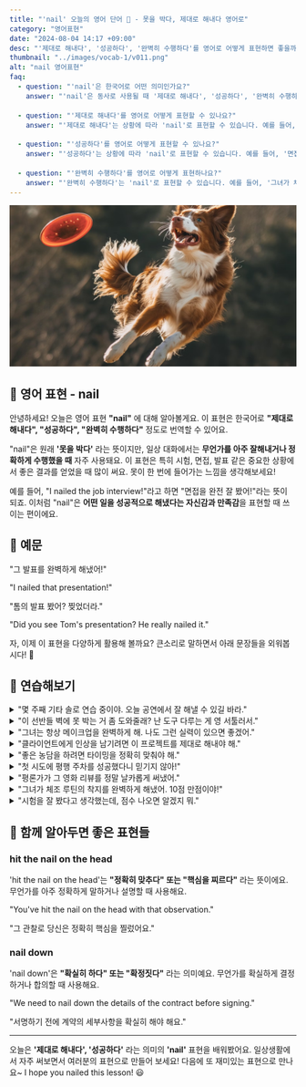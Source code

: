 ```yaml
---
title: "'nail' 오늘의 영어 단어 🔨 - 못을 박다, 제대로 해내다 영어로"
category: "영어표현"
date: "2024-08-04 14:17 +09:00"
desc: "'제대로 해내다', '성공하다', '완벽히 수행하다'를 영어로 어떻게 표현하면 좋을까요? '면접을 완전 잘 봤어!', '이 프로젝트를 제대로 해내야 해' 등을 영어로 표현하는 법을 배워봅시다. 다양한 예문을 통해서 연습하고 본인의 표현으로 만들어 보세요."
thumbnail: "../images/vocab-1/v011.png"
alt: "nail 영어표현"
faq:
  - question: "'nail'은 한국어로 어떤 의미인가요?"
    answer: "'nail'은 동사로 사용될 때 '제대로 해내다', '성공하다', '완벽히 수행하다'라는 의미를 가집니다. 중요한 상황에서 좋은 결과를 얻었을 때 주로 사용됩니다."

  - question: "'제대로 해내다'를 영어로 어떻게 표현할 수 있나요?"
    answer: "'제대로 해내다'는 상황에 따라 'nail'로 표현할 수 있습니다. 예를 들어, '그 발표를 완벽하게 해냈어!'는 'I nailed that presentation!'로 말할 수 있습니다."

  - question: "'성공하다'를 영어로 어떻게 표현할 수 있나요?"
    answer: "'성공하다'는 상황에 따라 'nail'로 표현할 수 있습니다. 예를 들어, '면접을 완전 잘 봤어!'는 'I totally nailed that job interview!'로 말할 수 있습니다."

  - question: "'완벽히 수행하다'를 영어로 어떻게 표현하나요?"
    answer: "'완벽히 수행하다'는 'nail'로 표현할 수 있습니다. 예를 들어, '그녀가 체조 루틴의 착지를 완벽하게 해냈어'는 'She nailed the landing in her gymnastics routine'으로 표현할 수 있습니다."
---
```


![nailed it](../images/vocab-1/v011-1.png)

## 🌟 영어 표현 - nail

안녕하세요! 오늘은 영어 표현 **"nail"** 에 대해 알아볼게요. 이 표현은 한국어로 **"제대로 해내다", "성공하다", "완벽히 수행하다"** 정도로 번역할 수 있어요.

"nail"은 원래 **'못을 박다'** 라는 뜻이지만, 일상 대화에서는 **무언가를 아주 잘해내거나 정확하게 수행했을 때** 자주 사용돼요. 이 표현은 특히 시험, 면접, 발표 같은 중요한 상황에서 좋은 결과를 얻었을 때 많이 써요. 못이 한 번에 들어가는 느낌을 생각해보세요!

예를 들어, "I nailed the job interview!"라고 하면 "면접을 완전 잘 봤어!"라는 뜻이 되죠. 이처럼 "nail"은 **어떤 일을 성공적으로 해냈다는 자신감과 만족감**을 표현할 때 쓰이는 편이에요.

<script async src="https://pagead2.googlesyndication.com/pagead/js/adsbygoogle.js?client=ca-pub-1465612013356152"
     crossorigin="anonymous"></script>
<!-- engple-horizontal-ad -->

<ins class="adsbygoogle"
     style="display:block"
     data-ad-client="ca-pub-1465612013356152"
     data-ad-slot="2106896038"
     data-ad-format="auto"
     data-full-width-responsive="true"></ins>

<script>
     (adsbygoogle = window.adsbygoogle || []).push({});
</script>

## 📖 예문

"그 발표를 완벽하게 해냈어!"

"I nailed that presentation!"

"톰의 발표 봤어? 찢었더라."

"Did you see Tom's presentation? He really nailed it."

자, 이제 이 표현을 다양하게 활용해 볼까요? 큰소리로 말하면서 아래 문장들을 외워봅시다! 🚀

## 💬 연습해보기

<details>
<summary>"몇 주째 기타 솔로 연습 중이야. 오늘 공연에서 잘 해낼 수 있길 바라."</summary>
<span>"I've been practicing my guitar solo for weeks. I <a href="/blog/성공하면-좋겠어-영어표현/">hope</a> I nail it at the gig tonight."</span>
</details>

<details>
<summary>"이 선반들 벽에 못 박는 거 좀 도와줄래? 난 도구 다루는 게 영 서툴러서."</summary>
<span>"Can you help me nail these shelves to the wall? I'm not great with tools."</span>
</details>

<details>
<summary>"그녀는 항상 메이크업을 완벽하게 해. 나도 그런 실력이 있으면 좋겠어."</summary>
<span>"She always nails her makeup. <a href="/blog/in-english/118.i-wish/">I wish</a> I had her skills!"</span>
</details>

<details>
<summary>"클라이언트에게 인상을 남기려면 이 프로젝트를 제대로 해내야 해."</summary>
<span>"We've got to nail this project if we want to impress the client."</span>
</details>

<details>
<summary>"좋은 농담을 하려면 타이밍을 정확히 맞춰야 해."</summary>
<span>"You've got to nail your timing if you want to tell a good joke."</span>
</details>

<details>
<summary>"첫 시도에 평행 주차를 성공했다니 믿기지 않아!"</summary>
<span>"I can't believe I nailed that parallel parking  <a href="/blog/in-english/086.on-the-first-try/">on the first try</a>!"</span>
</details>

<details>
<summary>"평론가가 그 영화 리뷰를 정말 날카롭게 써냈어."</summary>
<span>"The critic really nailed it in his <a href="/blog/in-english/251.review/">review</a> of the movie."</span>
</details>

<details>
<summary>"그녀가 체조 루틴의 착지를 완벽하게 해냈어. 10점 만점이야!"</summary>
<span>"She nailed the landing in her gymnastics routine. Perfect 10!"</span>
</details>

<details>
<summary>"시험을 잘 봤다고 생각했는데, 점수 나오면 알겠지 뭐."</summary>
<span>"I thought I nailed the exam, but I guess we'll see when we get our grades back."</span>
</details>

## 🤝 함께 알아두면 좋은 표현들

### hit the nail on the head

'hit the nail on the head'는 **"정확히 맞추다" 또는 "핵심을 찌르다"** 라는 뜻이에요. 무언가를 아주 정확하게 말하거나 설명할 때 사용해요.

"You've hit the nail on the head with that observation."

"그 관찰로 당신은 정확히 핵심을 찔렀어요."

### nail down

'nail down'은 **"확실히 하다" 또는 "확정짓다"** 라는 의미예요. 무언가를 확실하게 결정하거나 합의할 때 사용해요.

"We need to nail down the details of the contract before signing."

"서명하기 전에 계약의 세부사항을 확실히 해야 해요."

---

오늘은 **'제대로 해내다', '성공하다'** 라는 의미의 **'nail'** 표현을 배워봤어요. 일상생활에서 자주 써보면서 여러분의 표현으로 만들어 보세요! 다음에 또 재미있는 표현으로 만나요~ I hope you nailed this lesson! 😃
